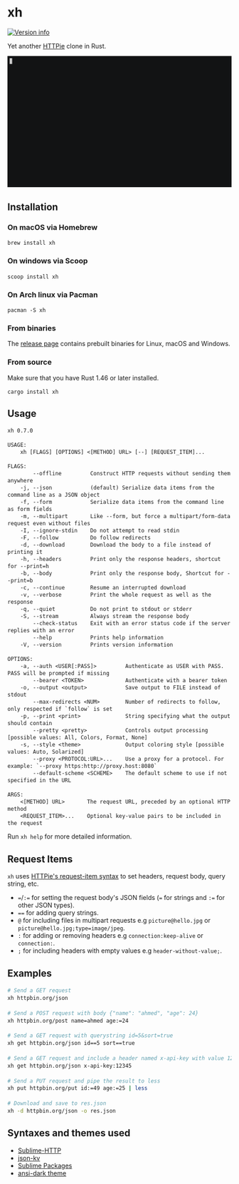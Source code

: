 # xh
[![Version info](https://img.shields.io/crates/v/xh.svg)](https://crates.io/crates/xh)

Yet another [HTTPie](https://httpie.io/) clone in Rust.

[![asciicast](/assets/xh-demo.gif)](https://asciinema.org/a/390748)

## Installation

### On macOS via Homebrew
```
brew install xh
```

### On windows via Scoop
```
scoop install xh
```

### On Arch linux via Pacman
```
pacman -S xh
```

### From binaries
The [release page](https://github.com/ducaale/xh/releases) contains prebuilt binaries for Linux, macOS and Windows.

### From source
Make sure that you have Rust 1.46 or later installed.

```
cargo install xh
```

## Usage
```
xh 0.7.0

USAGE:
    xh [FLAGS] [OPTIONS] <[METHOD] URL> [--] [REQUEST_ITEM]...

FLAGS:
        --offline         Construct HTTP requests without sending them anywhere
    -j, --json            (default) Serialize data items from the command line as a JSON object
    -f, --form            Serialize data items from the command line as form fields
    -m, --multipart       Like --form, but force a multipart/form-data request even without files
    -I, --ignore-stdin    Do not attempt to read stdin
    -F, --follow          Do follow redirects
    -d, --download        Download the body to a file instead of printing it
    -h, --headers         Print only the response headers, shortcut for --print=h
    -b, --body            Print only the response body, Shortcut for --print=b
    -c, --continue        Resume an interrupted download
    -v, --verbose         Print the whole request as well as the response
    -q, --quiet           Do not print to stdout or stderr
    -S, --stream          Always stream the response body
        --check-status    Exit with an error status code if the server replies with an error
        --help            Prints help information
    -V, --version         Prints version information

OPTIONS:
    -a, --auth <USER[:PASS]>         Authenticate as USER with PASS. PASS will be prompted if missing
        --bearer <TOKEN>             Authenticate with a bearer token
    -o, --output <output>            Save output to FILE instead of stdout
        --max-redirects <NUM>        Number of redirects to follow, only respected if `follow` is set
    -p, --print <print>              String specifying what the output should contain
        --pretty <pretty>            Controls output processing [possible values: All, Colors, Format, None]
    -s, --style <theme>              Output coloring style [possible values: Auto, Solarized]
        --proxy <PROTOCOL:URL>...    Use a proxy for a protocol. For example: `--proxy https:http://proxy.host:8080`
        --default-scheme <SCHEME>    The default scheme to use if not specified in the URL

ARGS:
    <[METHOD] URL>       The request URL, preceded by an optional HTTP method
    <REQUEST_ITEM>...    Optional key-value pairs to be included in the request
```

Run `xh help` for more detailed information.

## Request Items

`xh` uses [HTTPie's request-item syntax](https://httpie.io/docs#request-items) to set headers, request body, query string, etc.

* `=`/`:=` for setting the request body's JSON fields (`=` for strings and `:=` for other JSON types).
* `==` for adding query strings.
* `@` for including files in multipart requests e.g `picture@hello.jpg` or `picture@hello.jpg;type=image/jpeg`.
* `:` for adding or removing headers e.g `connection:keep-alive` or `connection:`.
* `;` for including headers with empty values e.g `header-without-value;`.

## Examples

```sh
# Send a GET request
xh httpbin.org/json

# Send a POST request with body {"name": "ahmed", "age": 24}
xh httpbin.org/post name=ahmed age:=24

# Send a GET request with querystring id=5&sort=true
xh get httpbin.org/json id==5 sort==true

# Send a GET request and include a header named x-api-key with value 12345
xh get httpbin.org/json x-api-key:12345

# Send a PUT request and pipe the result to less
xh put httpbin.org/put id:=49 age:=25 | less

# Download and save to res.json
xh -d httpbin.org/json -o res.json
```

## Syntaxes and themes used
- [Sublime-HTTP](https://github.com/samsalisbury/Sublime-HTTP)
- [json-kv](https://github.com/aurule/json-kv)
- [Sublime Packages](https://github.com/sublimehq/Packages/tree/fa6b8629c95041bf262d4c1dab95c456a0530122)
- [ansi-dark theme](https://github.com/sharkdp/bat/blob/master/assets/themes/ansi-dark.tmTheme)
